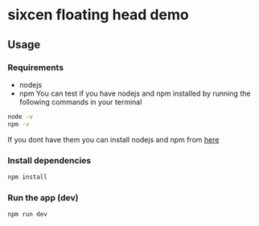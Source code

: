 # sixcen floating head demo

## Usage

### Requirements
- nodejs
- npm
You can test if you have nodejs and npm installed by running the following commands in your terminal

```bash
node -v
npm -v
```
If you dont have them you can install nodejs and npm from [here](https://nodejs.org/en/download/)

### Install dependencies

```bash
npm install
```

### Run the app (dev)

```bash
npm run dev
```
